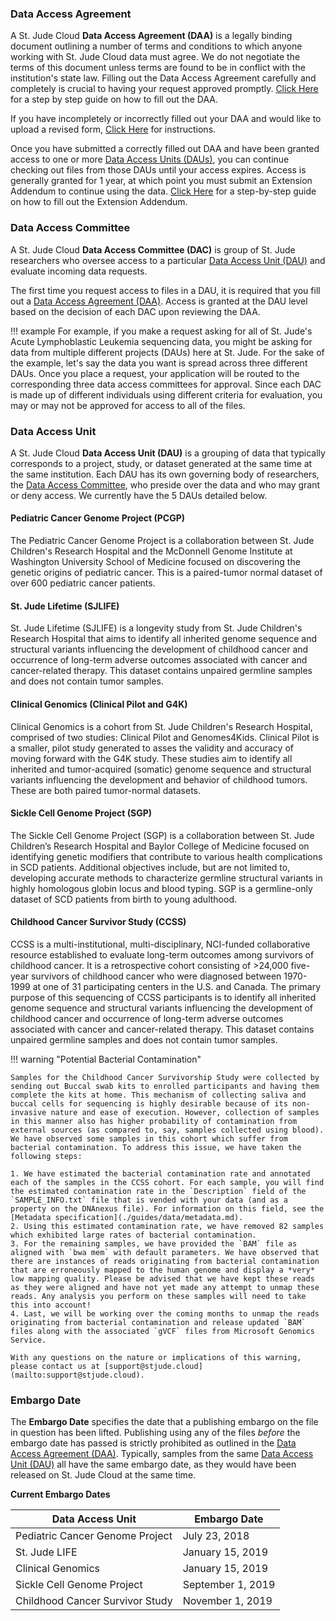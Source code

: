 ### Data Access Agreement

A St. Jude Cloud **Data Access Agreement (DAA)** is a legally binding document outlining a number of terms and conditions to which anyone working with St. Jude Cloud data must agree.
We do not negotiate the terms of this document unless terms are found to be in conflict with the institution's state law. Filling out the Data Access Agreement carefully and completely is crucial to having your request approved promptly.
[Click Here](../guides/forms/how-to-fill-out-DAA) for a step by step guide on how to fill out the DAA.

If you have incompletely or incorrectly filled out your DAA and would like to upload a revised form, [Click Here](../guides/forms/how-to-fill-out-DAA#uploading-a-revised-daa) for instructions.

Once you have submitted a correctly filled out DAA and have been granted access to one or more [Data Access Units (DAUs)](#data-access-unit), you can continue checking out files from those DAUs until your access expires. Access is generally granted for 1 year, at which point you must submit an Extension Addendum to continue using the data. [Click Here](../guides/forms/how-to-fill-out-Extension) for a step-by-step guide on how to fill out the Extension Addendum.

### Data Access Committee

A St. Jude Cloud **Data Access Committee (DAC)** is group of St. Jude researchers who oversee access to a particular [Data Access Unit (DAU)](#data-access-unit) and evaluate incoming data requests.

The first time you request access to files in 
a DAU, it is required that you fill out a [Data Access Agreement (DAA)](#data-access-agreement). Access is granted at the DAU level based on the decision of each DAC upon reviewing the DAA.

!!! example
    For example, if you make a request asking for all of St. Jude's Acute 
    Lymphoblastic Leukemia sequencing data, you might be asking for data from 
    multiple different projects (DAUs) here at St. Jude. For the sake of the example,
    let's say the data you want is spread across three different DAUs. Once
    you place a request, your application will be routed to the corresponding
    three data access committees for approval. Since each DAC is made up of
    different individuals using different criteria for evaluation, you may or
    may not be approved for access to all of the files. 

### Data Access Unit

A St. Jude Cloud **Data Access Unit (DAU)** is a grouping of data that typically corresponds to a project, study, or dataset generated at the same time at the same institution. Each DAU has its own governing body of researchers, the [Data Access Committee](#data-access-committee), who preside over the data and who may grant or deny access. We currently have the 5 DAUs detailed below.

#### Pediatric Cancer Genome Project (PCGP)
The Pediatric Cancer Genome Project is a collaboration between St. Jude Children's Research Hospital and the McDonnell Genome Institute at Washington University School of Medicine focused on discovering the genetic origins of pediatric cancer. This is a paired-tumor normal dataset of over 600 pediatric cancer patients. 

#### St. Jude Lifetime (SJLIFE)
St. Jude Lifetime (SJLIFE) is a longevity study from St. Jude Children's Research Hospital that aims to identify all inherited genome sequence and structural variants influencing the development of childhood cancer and occurrence of long-term adverse outcomes associated with cancer and cancer-related therapy. This dataset contains unpaired germline samples and does not contain tumor samples. 

#### Clinical Genomics (Clinical Pilot and G4K)
Clinical Genomics is a cohort from St. Jude Children's Research Hospital, comprised of two studies: Clinical Pilot and Genomes4Kids. Clinical Pilot is a smaller, pilot study generated to asses the validity and accuracy of moving forward with the G4K study. These studies aim to identify all inherited and tumor-acquired (somatic) genome sequence and structural variants influencing the development and behavior of childhood tumors. These are both paired tumor-normal datasets.

#### Sickle Cell Genome Project (SGP)
The Sickle Cell Genome Project (SGP) is a collaboration between St. Jude Children’s Research Hospital and Baylor College of Medicine focused on identifying genetic modifiers that contribute to various health complications in SCD patients. Additional objectives include, but are not limited to, developing accurate methods to characterize germline structural variants in highly homologous globin locus and blood typing. SGP is a germline-only dataset of SCD patients from birth to young adulthood.

#### Childhood Cancer Survivor Study (CCSS)
CCSS is a multi-institutional, multi-disciplinary, NCI-funded collaborative resource established to evaluate long-term outcomes among survivors of childhood cancer. It is a retrospective cohort consisting of >24,000 five-year survivors of childhood cancer who were diagnosed between 1970-1999 at one of 31 participating centers in the U.S. and Canada. The primary purpose of this sequencing of CCSS participants is to identify all inherited genome sequence and structural variants influencing the development of childhood cancer and occurrence of long-term adverse outcomes associated with cancer and cancer-related therapy. This dataset contains unpaired germline samples and does not contain tumor samples. 

!!! warning "Potential Bacterial Contamination"

    Samples for the Childhood Cancer Survivorship Study were collected by sending out Buccal swab kits to enrolled participants and having them complete the kits at home. This mechanism of collecting saliva and buccal cells for sequencing is highly desirable because of its non-invasive nature and ease of execution. However, collection of samples in this manner also has higher probability of contamination from external sources (as compared to, say, samples collected using blood). We have observed some samples in this cohort which suffer from bacterial contamination. To address this issue, we have taken the following steps:

    1. We have estimated the bacterial contamination rate and annotated each of the samples in the CCSS cohort. For each sample, you will find the estimated contamination rate in the `Description` field of the `SAMPLE_INFO.txt` file that is vended with your data (and as a property on the DNAnexus file). For information on this field, see the [Metadata specification](./guides/data/metadata.md).
    2. Using this estimated contamination rate, we have removed 82 samples which exhibited large rates of bacterial contamination.
    3. For the remaining samples, we have provided the `BAM` file as aligned with `bwa mem` with default parameters. We have observed that there are instances of reads originating from bacterial contamination that are erroneously mapped to the human genome and display a *very* low mapping quality. Please be advised that we have kept these reads as they were aligned and have not yet made any attempt to unmap these reads. Any analysis you perform on these samples will need to take this into account!
    4. Last, we will be working over the coming months to unmap the reads originating from bacterial contamination and release updated `BAM` files along with the associated `gVCF` files from Microsoft Genomics Service.

    With any questions on the nature or implications of this warning, please contact us at [support@stjude.cloud](mailto:support@stjude.cloud).

### Embargo Date

The **Embargo Date** specifies the date that a publishing embargo on the file in question has been lifted. Publishing using any of the files _before_ the embargo date has passed is strictly prohibited as outlined in the [Data Access Agreement (DAA)](#data-access-agreement). Typically, samples from the same [Data Access Unit (DAU)](#data-access-unit) all have the same embargo date, as they would have been released on St. Jude Cloud at the same time.

**Current Embargo Dates**

| Data Access Unit                 | Embargo Date      |
| -------------------------------- | ----------------- |
| Pediatric Cancer Genome Project  | July 23, 2018     |
| St. Jude LIFE                    | January 15, 2019  |
| Clinical Genomics                | January 15, 2019  |
| Sickle Cell Genome Project       | September 1, 2019 |
| Childhood Cancer Survivor Study | November 1, 2019 |
